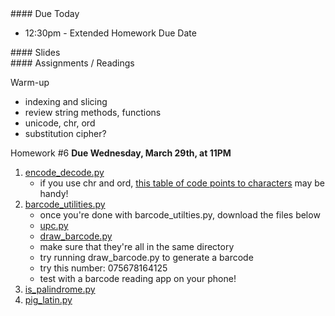<article class="due" markdown="block">
####  Due Today

* 12:30pm - Extended Homework Due Date

</article>

<article class="slides" markdown="block">
####  Slides


</article>

<article class="assignments" markdown="block">
####  Assignments / Readings		

Warm-up

* indexing and slicing
* review string methods, functions
* unicode, chr, ord
* substitution cipher?

Homework #6 __Due Wednesday, March 29th, at 11PM__ 

1. [encode_decode.py](homework/hw06/encode_decode.py)
    * if you use chr and ord, [this table of code points to characters](http://www.utf8-chartable.de/unicode-utf8-table.pl?utf8=dec) may be handy!
2. [barcode_utilities.py](homework/hw06/barcode_utilities.py)
    * once you're done with barcode_utilties.py, download the files below
    * [upc.py](homework/hw06/upc.py)
    * [draw_barcode.py](homework/hw06/draw_barcode.py)
    * make sure that they're all in the same directory
    * try running draw_barcode.py to generate a barcode
    * try this number: 075678164125
    * test with a barcode reading app on your phone!
3. [is_palindrome.py](homework/hw06/is_palindrome.py)
4. [pig_latin.py](homework/hw06/pig_latin.py)


</article>
